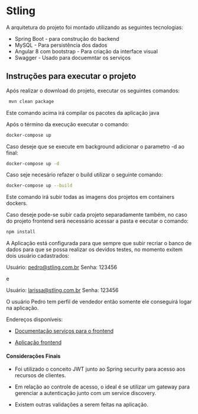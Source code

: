 # Stling

A arquitetura do projeto foi montado utilizando as seguintes tecnologias:

* Spring Boot - para construção do backend
* MySQL - Para persistência dos dados
* Angular 8 com bootstrap - Para criação da interface visual
* Swagger - Usado para docuemntar os serviços


## Instruções para executar o projeto


Após realizar o download do projeto, executar os seguintes comandos:

```sh
 mvn clean package
```
Este comando acima irá compilar os pacotes da aplicação java

Após o término da execução executar o comando:

```sh
docker-compose up
```

Caso deseje que se execute em background adicionar o parametro -d ao final:

```sh
docker-compose up -d
```

Caso seje necesário refazer o build utilizar o seguinte comando:

```sh
docker-compose up --build
```

Este comando irá subir todas as imagens dos projetos em containers dockers.


Caso deseje pode-se subir cada projeto separadamente também, no caso do projeto frontend será necessário acessar a pasta e eecutar o comando:

```sh
npm install
```

A Aplicação está configurada para que sempre que subir recriar o banco de dados para que se possa realizar os devidos testes, no momento exitem dois usuário cadastrados:

Usuário: pedro@stling.com.br
Senha: 123456

e

Usuário: larissa@stling.com.br
Senha: 123456

O usuário Pedro tem perfil de vendedor então somente ele conseguirá logar na aplicação.


Endereços disponíveis:

* [Documentação serviços para o frontend](http://localhost:8080/swagger-ui.html)

* [Aplicação frontend](http://localhost:4200)


#### Considerações Finais

* Foi utilizado o conceito JWT junto ao Spring security para acesso aos recursos de clientes.

* Em relação ao controle de acesso, o ideal é se utilizar um gateway para gerenciar a autenticação junto com um service discovery.

* Existem outras validações a serem feitas na aplicação.

